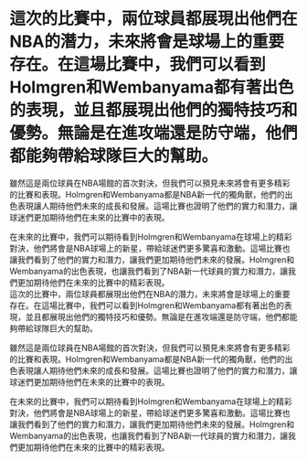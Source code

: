 # 這次的比賽中，兩位球員都展現出他們在NBA的潛力，未來將會是球場上的重要存在。在這場比賽中，我們可以看到Holmgren和Wembanyama都有著出色的表現，並且都展現出他們的獨特技巧和優勢。無論是在進攻端還是防守端，他們都能夠帶給球隊巨大的幫助。

雖然這是兩位球員在NBA場館的首次對決，但我們可以預見未來將會有更多精彩的比賽和表現。Holmgren和Wembanyama都是NBA新一代的獨角獸，他們的出色表現讓人期待他們未來的成長和發展。這場比賽也證明了他們的實力和潛力，讓球迷們更加期待他們在未來的比賽中的表現。

在未來的比賽中，我們可以期待看到Holmgren和Wembanyama在球場上的精彩對決，他們將會是NBA球場上的新星，帶給球迷們更多驚喜和激動。這場比賽也讓我們看到了他們的實力和潛力，讓我們更加期待他們未來的發展。Holmgren和Wembanyama的出色表現，也讓我們看到了NBA新一代球員的實力和潛力，讓我們更加期待他們在未來的比賽中的精彩表現。  
 這次的比賽中，兩位球員都展現出他們在NBA的潛力，未來將會是球場上的重要存在。在這場比賽中，我們可以看到Holmgren和Wembanyama都有著出色的表現，並且都展現出他們的獨特技巧和優勢。無論是在進攻端還是防守端，他們都能夠帶給球隊巨大的幫助。

雖然這是兩位球員在NBA場館的首次對決，但我們可以預見未來將會有更多精彩的比賽和表現。Holmgren和Wembanyama都是NBA新一代的獨角獸，他們的出色表現讓人期待他們未來的成長和發展。這場比賽也證明了他們的實力和潛力，讓球迷們更加期待他們在未來的比賽中的表現。

在未來的比賽中，我們可以期待看到Holmgren和Wembanyama在球場上的精彩對決，他們將會是NBA球場上的新星，帶給球迷們更多驚喜和激動。這場比賽也讓我們看到了他們的實力和潛力，讓我們更加期待他們未來的發展。Holmgren和Wembanyama的出色表現，也讓我們看到了NBA新一代球員的實力和潛力，讓我們更加期待他們在未來的比賽中的精彩表現。 